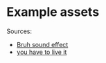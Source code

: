 # Example assets

Sources:

- [Bruh sound effect](https://www.youtube.com/watch?v=kpwNjdEPz7E)
- [you have to live it](https://www.youtube.com/watch?v=H9xnpLQRs5g)
